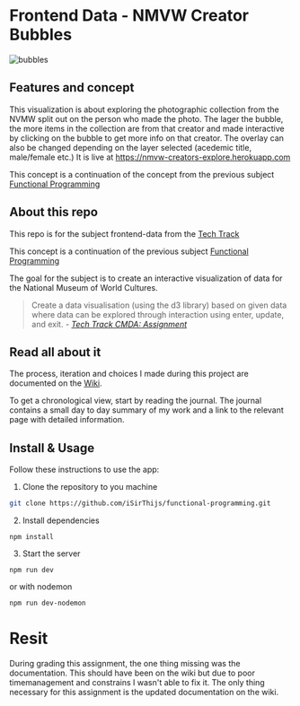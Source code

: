 # Frontend Data - NMVW Creator Bubbles
![bubbles](https://github.com/iSirThijs/frontend-data/wiki/images/endresultScreen.png)

## Features and concept
This visualization is about exploring the photographic collection from the NVMW split out on the person who made the photo. The lager the bubble, the more items in the collection are from that creator and made interactive by clicking on the bubble to get more info on that creator. The overlay can also be changed depending on the layer selected (acedemic title, male/female etc.) It is live at https://nmvw-creators-explore.herokuapp.com

This concept is a continuation of the concept from the previous subject [Functional Programming](https://github.com/iSirThijs/functional-programming/wiki)

## About this repo
This repo is for the subject frontend-data from the [Tech Track](https://github.com/cmda-tt/course-19-20)

This concept is a continuation of the previous subject [Functional Programming](https://github.com/iSirThijs/functional-programming/)

The goal for the subject is to create an interactive visualization of data for the National Museum of World Cultures. 

> Create a data visualisation (using the d3 library) based on given data where data can be explored through interaction using enter, update, and exit. *- [Tech Track CMDA: Assignment](https://github.com/cmda-tt/course-19-20/blob/master/frontend-data/assessment.md#assignment)*

## Read all about it
The process, iteration and choices I made during this project are documented on the [Wiki](https://github.com/iSirThijs/frontend-data/wiki). 

To get a chronological view, start by reading the journal. The journal contains a small day to day summary of my work and a link to the relevant page with detailed information.


## Install & Usage

Follow these instructions to use the app:

1. Clone the repository to you machine
```bash
git clone https://github.com/iSirThijs/functional-programming.git
```

2. Install dependencies
```
npm install
```

3. Start the server
```
npm run dev
```
or with nodemon
```
npm run dev-nodemon
```

# Resit
During grading this assignment, the one thing missing was the documentation. This should have been on the wiki but due to poor timemanagement and constrains I wasn't able to fix it. The only thing necessary for this assignment is the updated documentation on the wiki. 
